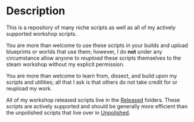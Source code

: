 # Description 
This is a repository of many niche scripts as well as all of my actively supported workshop scripts.

You are more than welcome to use these scripts in your builds and upload blueprints or worlds that use them; however, I do **not** under any circumstance allow anyone to _reupload_ these scripts themselves to the steam workshop without my explicit permission.

You are more than welcome to learn from, dissect, and build upon my scripts and utilities; all that I ask is that others do not take credit for or reupload my work.

All of my workshop released scripts live in the [Released](Released) folders. These scripts are actively supported and should be generally more efficient than the unpolished scripts that live over in [Unpolished](Unpolished).
